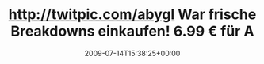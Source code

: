 ---
retweeted: false
source: <a href="http://twitter.com" rel="nofollow">Twitter Web Client</a>
entities:
  hashtags:
  - text: abr
    indices:
    - '107'
    - '111'
  symbols: []
  user_mentions: []
  urls: []
display_text_range:
- '0'
- '111'
favorite_count: '0'
id_str: '2633843504'
truncated: false
retweet_count: '0'
id: '2633843504'
created_at: Tue Jul 14 15:38:25 +0000 2009
favorited: false
full_text: 'http://twitpic.com/abygl War frische Breakdowns einkaufen! 6.99 € für
  August Burns Red. Freu [@JB_Burns_Red](https://twitter.com/JB_Burns_Red) #abr'
lang: de
tags:
- abr
- pesos/twitter
date: '2009-07-14T15:38:25+00:00'
src: https://twitter.com/bascht/status/2633843504
original_url: https://twitter.com/bascht/status/2633843504
type: twitter_tweet
text: 'http://twitpic.com/abygl War frische Breakdowns einkaufen! 6.99 € für August
  Burns Red. Freu [@JB_Burns_Red](https://twitter.com/JB_Burns_Red) #abr'
title: http://twitpic.com/abygl War frische Breakdowns einkaufen! 6.99 € für A

---